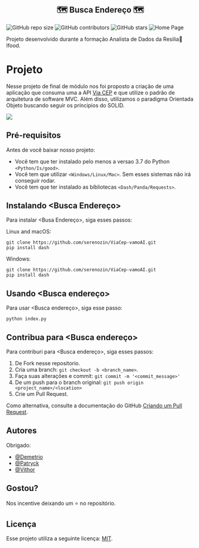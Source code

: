<h2 align="center">🗺️ Busca Endereço 🗺️</h1>



![GitHub repo size](https://img.shields.io/github/repo-size/serenozin/ViaCep-vamoAIstyle=flat-square)
![GitHub contributors](https://img.shields.io/github/contributors/serenozin/ViaCep-vamoAI?style=flat-square)
![GitHub stars](https://img.shields.io/github/stars/serenozin/ViaCep-vamoAI?style=flat-square)
![Home Page](https://img.shields.io/website?style=flat-square&up_message=Acesse&url=https%3A%2F%2Fbuscaendereco.herokuapp.com%2F)

Projeto desenvolvido durante a formação Analista de Dados da Resilia🚀Ifood. 

# Projeto
Nesse projeto de final de módulo nos foi proposto a criação de uma aplicação que consuma uma a API [Via CEP](https://viacep.com.br/) e que utilize o padrão de arquitetura de software MVC. Além disso, utilizamos o paradigma Orientada Objeto buscando seguir os príncipios do SOLID.

![](https://cdn.discordapp.com/attachments/826176804888641586/830028328903770132/2021-04-09-07-30-22-_online-video-cutter.com_.gif)

## Pré-requisitos

Antes de você baixar nosso projeto:

* Você tem que ter instalado pelo menos a versao 3.7 do Python `<Python/Is/good>`.
* Você tem que utilizar `<Windows/Linux/Mac>`. Sem esses sistemas não irá conseguir rodar.
* Você tem que ter instalado as bíbliotecas  `<Dash/Panda/Requests>`.

## Instalando <Busca Endereço>

Para instalar <Busa Endereço>, siga esses passos:

Linux and macOS:
```
git clone https://github.com/serenozin/ViaCep-vamoAI.git
pip install dash
```

Windows:
```
git clone https://github.com/serenozin/ViaCep-vamoAI.git
pip install dash
```
## Usando <Busca endereço>

Para usar <Busca endereço>, siga esse passo:

```
python index.py
```


## Contribua para <Busca endereço>

Para contriburi para <Busca endereço>, siga esses passos:

1. De Fork nesse repositorio.
2. Cria uma branch: `git checkout -b <branch_name>`.
3. Faça suas alterações e commit: `git commit -m '<commit_message>'`
4. De um push para o branch original: `git push origin <project_name>/<location>`
5. Crie um Pull Request.

Como alternativa, consulte a documentação do GitHub [Criando um Pull Request](https://help.github.com/en/github/collaborating-with-issues-and-pull-requests/creating-a-pull-request).

## Autores

Obrigado:

* [@Demetrio](https://github.com/demetriofragoso) 
* [@Patryck](https://github.com/serenozin/) 
* [@Vithor](https://github.com/Vithork) 

## Gostou?
Nos incentive deixando um ⭐ no repositório.

## Licença

Esse projeto utiliza a seguinte licença: [MIT](<link>).
